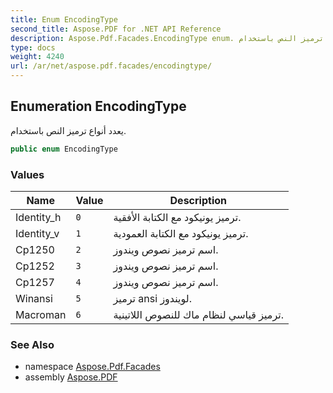```yaml
---
title: Enum EncodingType
second_title: Aspose.PDF for .NET API Reference
description: Aspose.Pdf.Facades.EncodingType enum. يعدد أنواع ترميز النص باستخدام
type: docs
weight: 4240
url: /ar/net/aspose.pdf.facades/encodingtype/
---
```

## Enumeration EncodingType

يعدد أنواع ترميز النص باستخدام.

```csharp
public enum EncodingType
```

### Values

| Name | Value | Description |
| --- | --- | --- |
| Identity_h | `0` | ترميز يونيكود مع الكتابة الأفقية. |
| Identity_v | `1` | ترميز يونيكود مع الكتابة العمودية. |
| Cp1250 | `2` | اسم ترميز نصوص ويندوز. |
| Cp1252 | `3` | اسم ترميز نصوص ويندوز. |
| Cp1257 | `4` | اسم ترميز نصوص ويندوز. |
| Winansi | `5` | ترميز ansi لويندوز. |
| Macroman | `6` | ترميز قياسي لنظام ماك للنصوص اللاتينية. |

### See Also

* namespace [Aspose.Pdf.Facades](../../aspose.pdf.facades/)
* assembly [Aspose.PDF](../../)